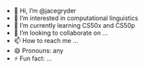 - 👋 Hi, I’m @jacegryder
- 👀 I’m interested in computational linguistics
- 🌱 I’m currently learning CS50x and CS50p
- 💞️ I’m looking to collaborate on ...
- 📫 How to reach me ...
- 😄 Pronouns: any
- ⚡ Fun fact: ...

<!---
jacegryder/jacegryder is a ✨ special ✨ repository because its `README.md` (this file) appears on your GitHub profile.
You can click the Preview link to take a look at your changes.
--->
